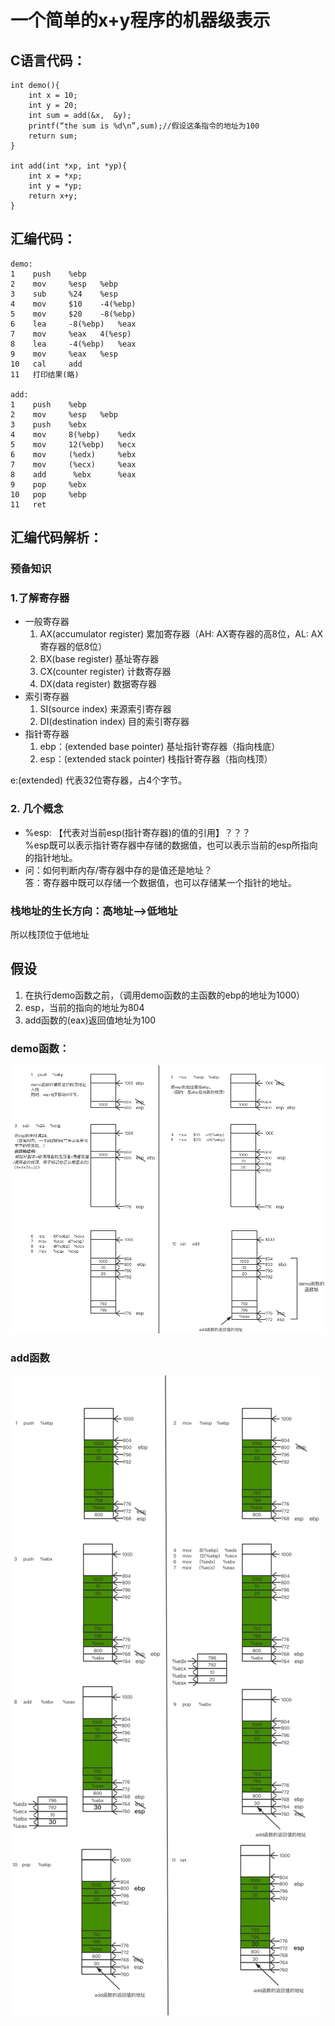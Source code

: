 # 一个简单的x+y程序的机器级表示

## C语言代码：
```
int demo(){
    int x = 10;
    int y = 20;
    int sum = add(&x,  &y);
    printf(“the sum is %d\n”,sum);//假设这条指令的地址为100
    return sum;
}

int add(int *xp, int *yp){
    int x = *xp;
    int y = *yp;
    return x+y;
}
```

## 汇编代码：
```
demo:
1    push    %ebp
2    mov     %esp   %ebp
3    sub     %24    %esp
4    mov     $10    -4(%ebp)
5    mov     $20    -8(%ebp)
6    lea     -8(%ebp)   %eax
7    mov     %eax   4(%esp)
8    lea     -4(%ebp)   %eax
9    mov     %eax   %esp
10   cal     add
11   打印结果(略)

add:
1    push    %ebp
2    mov     %esp   %ebp
3    push    %ebx
4    mov     8(%ebp)    %edx
5    mov     12(%ebp)   %ecx
6    mov     (%edx)     %ebx
7    mov     (%ecx)     %eax
8    add      %ebx      %eax
9    pop     %ebx
10   pop     %ebp
11   ret
```

## 汇编代码解析：
### 预备知识 
### 1.了解寄存器
 - 一般寄存器
    1. AX(accumulator register) 累加寄存器（AH: AX寄存器的高8位，AL: AX寄存器的低8位）
    2. BX(base register) 基址寄存器
    3. CX(counter register) 计数寄存器
    4. DX(data register) 数据寄存器
 - 索引寄存器
    1. SI(source index) 来源索引寄存器
    2. DI(destination index) 目的索引寄存器
 - 指针寄存器
    1. ebp：(extended base pointer) 基址指针寄存器（指向栈底）
    2. esp：(extended stack pointer) 栈指针寄存器（指向栈顶）

e:(extended) 代表32位寄存器，占4个字节。
### 2. 几个概念
 - %esp: 【代表对当前esp(指针寄存器)的值的引用】？？？  
 %esp既可以表示指针寄存器中存储的数据值，也可以表示当前的esp所指向的指针地址。
 - 问：如何判断内存/寄存器中存的是值还是地址？  
   答：寄存器中既可以存储一个数据值，也可以存储某一个指针的地址。

### 栈地址的生长方向：高地址-->低地址
所以栈顶位于低地址

## 假设
1. 在执行demo函数之前，（调用demo函数的主函数的ebp的地址为1000）
2. esp，当前的指向的地址为804
3. add函数的(eax)返回值地址为100
### demo函数：
![demo函数解析](../../image/CSAPP/CSAPP_C3-2-1.png)

### add函数
![add函数解析](../../image/CSAPP/CSAPP_C3-2-2.png)

